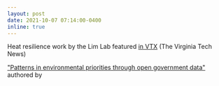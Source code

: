 ```yaml
---
layout: post
date: 2021-10-07 07:14:00-0400
inline: true
---
```

Heat resilience work by the Lim Lab featured [in VTX](https://vtx.vt.edu/articles/2021/09/fralinlifesci-theo-lim-outreach.html) (The Virginia Tech News)


["Patterns in environmental priorities through open government data"](https://doi.org/10.1016/j.tele.2021.101678) authored by
